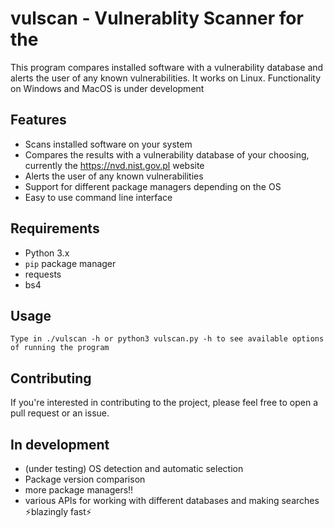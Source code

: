 # vulscan - Vulnerablity Scanner for the
 This program compares installed software with a vulnerability database and alerts the user of any known vulnerabilities. It works on Linux. Functionality on Windows and MacOS is under development

## Features
- Scans installed software on your system
- Compares the results with a vulnerability database of your choosing, currently the https://nvd.nist.gov.pl website
- Alerts the user of any known vulnerabilities
- Support for different package managers depending on the OS
- Easy to use command line interface

## Requirements
- Python 3.x
- `pip` package manager
- requests
- bs4

## Usage
    Type in ./vulscan -h or python3 vulscan.py -h to see available options of running the program

## Contributing
If you're interested in contributing to the project, please feel free to open a pull request or an issue.

## In development
 - (under testing) OS detection and automatic selection
 - Package version comparison
 - more package managers!!
 - various APIs for working with different databases and making searches ⚡blazingly fast⚡
